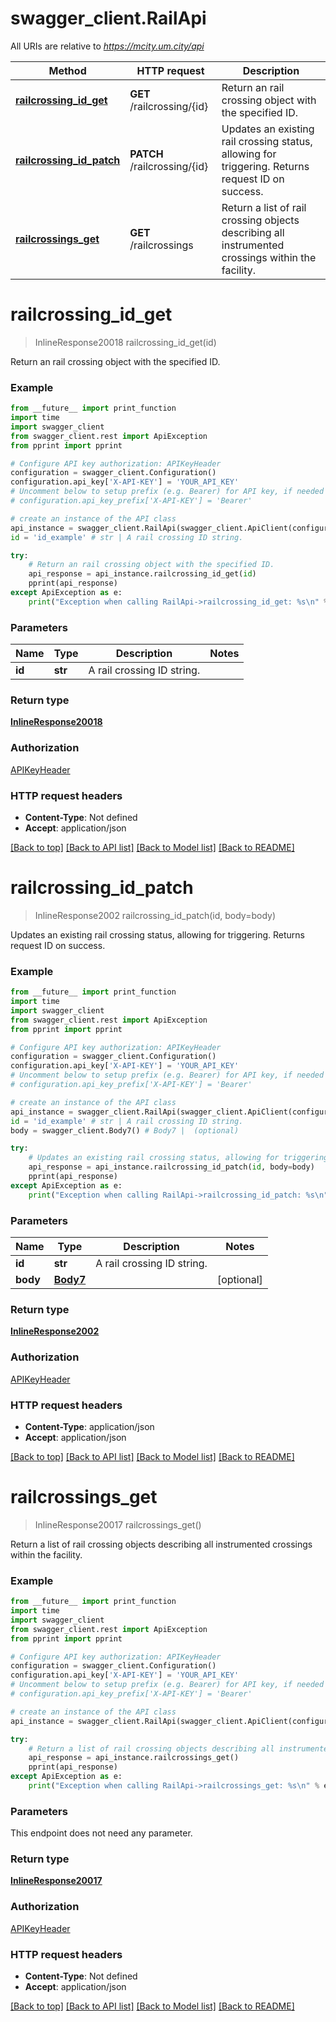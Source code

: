 # swagger_client.RailApi

All URIs are relative to *https://mcity.um.city/api*

Method | HTTP request | Description
------------- | ------------- | -------------
[**railcrossing_id_get**](RailApi.md#railcrossing_id_get) | **GET** /railcrossing/{id} | Return an rail crossing object with the specified ID.
[**railcrossing_id_patch**](RailApi.md#railcrossing_id_patch) | **PATCH** /railcrossing/{id} | Updates an existing rail crossing status, allowing for triggering. Returns request ID on success.
[**railcrossings_get**](RailApi.md#railcrossings_get) | **GET** /railcrossings | Return a list of rail crossing objects describing all instrumented crossings within the facility.

# **railcrossing_id_get**
> InlineResponse20018 railcrossing_id_get(id)

Return an rail crossing object with the specified ID.

### Example
```python
from __future__ import print_function
import time
import swagger_client
from swagger_client.rest import ApiException
from pprint import pprint

# Configure API key authorization: APIKeyHeader
configuration = swagger_client.Configuration()
configuration.api_key['X-API-KEY'] = 'YOUR_API_KEY'
# Uncomment below to setup prefix (e.g. Bearer) for API key, if needed
# configuration.api_key_prefix['X-API-KEY'] = 'Bearer'

# create an instance of the API class
api_instance = swagger_client.RailApi(swagger_client.ApiClient(configuration))
id = 'id_example' # str | A rail crossing ID string.

try:
    # Return an rail crossing object with the specified ID.
    api_response = api_instance.railcrossing_id_get(id)
    pprint(api_response)
except ApiException as e:
    print("Exception when calling RailApi->railcrossing_id_get: %s\n" % e)
```

### Parameters

Name | Type | Description  | Notes
------------- | ------------- | ------------- | -------------
 **id** | **str**| A rail crossing ID string. | 

### Return type

[**InlineResponse20018**](InlineResponse20018.md)

### Authorization

[APIKeyHeader](../README.md#APIKeyHeader)

### HTTP request headers

 - **Content-Type**: Not defined
 - **Accept**: application/json

[[Back to top]](#) [[Back to API list]](../README.md#documentation-for-api-endpoints) [[Back to Model list]](../README.md#documentation-for-models) [[Back to README]](../README.md)

# **railcrossing_id_patch**
> InlineResponse2002 railcrossing_id_patch(id, body=body)

Updates an existing rail crossing status, allowing for triggering. Returns request ID on success.

### Example
```python
from __future__ import print_function
import time
import swagger_client
from swagger_client.rest import ApiException
from pprint import pprint

# Configure API key authorization: APIKeyHeader
configuration = swagger_client.Configuration()
configuration.api_key['X-API-KEY'] = 'YOUR_API_KEY'
# Uncomment below to setup prefix (e.g. Bearer) for API key, if needed
# configuration.api_key_prefix['X-API-KEY'] = 'Bearer'

# create an instance of the API class
api_instance = swagger_client.RailApi(swagger_client.ApiClient(configuration))
id = 'id_example' # str | A rail crossing ID string.
body = swagger_client.Body7() # Body7 |  (optional)

try:
    # Updates an existing rail crossing status, allowing for triggering. Returns request ID on success.
    api_response = api_instance.railcrossing_id_patch(id, body=body)
    pprint(api_response)
except ApiException as e:
    print("Exception when calling RailApi->railcrossing_id_patch: %s\n" % e)
```

### Parameters

Name | Type | Description  | Notes
------------- | ------------- | ------------- | -------------
 **id** | **str**| A rail crossing ID string. | 
 **body** | [**Body7**](Body7.md)|  | [optional] 

### Return type

[**InlineResponse2002**](InlineResponse2002.md)

### Authorization

[APIKeyHeader](../README.md#APIKeyHeader)

### HTTP request headers

 - **Content-Type**: application/json
 - **Accept**: application/json

[[Back to top]](#) [[Back to API list]](../README.md#documentation-for-api-endpoints) [[Back to Model list]](../README.md#documentation-for-models) [[Back to README]](../README.md)

# **railcrossings_get**
> InlineResponse20017 railcrossings_get()

Return a list of rail crossing objects describing all instrumented crossings within the facility.

### Example
```python
from __future__ import print_function
import time
import swagger_client
from swagger_client.rest import ApiException
from pprint import pprint

# Configure API key authorization: APIKeyHeader
configuration = swagger_client.Configuration()
configuration.api_key['X-API-KEY'] = 'YOUR_API_KEY'
# Uncomment below to setup prefix (e.g. Bearer) for API key, if needed
# configuration.api_key_prefix['X-API-KEY'] = 'Bearer'

# create an instance of the API class
api_instance = swagger_client.RailApi(swagger_client.ApiClient(configuration))

try:
    # Return a list of rail crossing objects describing all instrumented crossings within the facility.
    api_response = api_instance.railcrossings_get()
    pprint(api_response)
except ApiException as e:
    print("Exception when calling RailApi->railcrossings_get: %s\n" % e)
```

### Parameters
This endpoint does not need any parameter.

### Return type

[**InlineResponse20017**](InlineResponse20017.md)

### Authorization

[APIKeyHeader](../README.md#APIKeyHeader)

### HTTP request headers

 - **Content-Type**: Not defined
 - **Accept**: application/json

[[Back to top]](#) [[Back to API list]](../README.md#documentation-for-api-endpoints) [[Back to Model list]](../README.md#documentation-for-models) [[Back to README]](../README.md)

